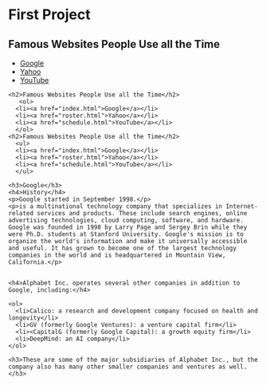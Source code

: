 <!DOCTYPE html>
<html lang="en">
  <head>
    <meta charset="utf-8" />
    <title>Maher Kayen - JMM640 - First Project</title>
  </head>

  <body>
    <h1>First Project</h1>
    <h2>Famous Websites People Use all the Time</h2>
      <ul>
      <li><a href="index.html">Google</a></li>
      <li><a href="roster.html">Yahoo</a></li>
      <li><a href="schedule.html">YouTube</a></li>
      </ul>
    
    <h2>Famous Websites People Use all the Time</h2>
       <ol>
      <li><a href="index.html">Google</a></li>
      <li><a href="roster.html">Yahoo</a></li>
      <li><a href="schedule.html">YouTube</a></li>
      </ol>
    <h2>Famous Websites People Use all the Time</h2>
      <ul>
      <li><a href="index.html">Google</a></li>
      <li><a href="roster.html">Yahoo</a></li>
      <li><a href="schedule.html">YouTube</a></li>
      </ul>

    <h3>Google</h3>
    <h4>History</h4>
    <p>Google started in September 1998.</p>
    <p>is a multinational technology company that specializes in Internet-related services and products. These include search engines, online advertising technologies, cloud computing, software, and hardware. Google was founded in 1998 by Larry Page and Sergey Brin while they were Ph.D. students at Stanford University. Google's mission is to organize the world's information and make it universally accessible and useful. It has grown to become one of the largest technology companies in the world and is headquartered in Mountain View, California.</p>
   

    <h4>Alphabet Inc. operates several other companies in addition to Google, including:</h4>

    <ol>
      <li>Calico: a research and development company focused on health and longevity</li>
      <li>GV (formerly Google Ventures): a venture capital firm</li>
      <li><CapitalG (formerly Google Capital): a growth equity firm</li>
      <li>DeepMind: an AI company</li>
    </ol>

    <h3>These are some of the major subsidiaries of Alphabet Inc., but the company also has many other smaller companies and ventures as well.</h3>

    

  </body>
</html>
